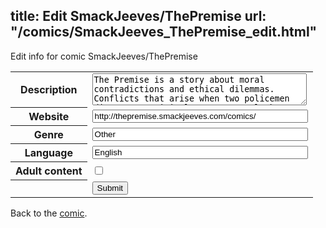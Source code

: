 title: Edit SmackJeeves/ThePremise
url: "/comics/SmackJeeves_ThePremise_edit.html"
---
Edit info for comic SmackJeeves/ThePremise

<form name="comic" action="http://gaepostmail.appspot.com/comic/" method="post">
<table class="comicinfo">
<tr>
<th>Description</th><td><textarea name="description" cols="40" rows="3">The Premise is a story about moral contradictions and ethical dilemmas. Conflicts that arise when two policemen discover a criminal gang, commonly known as “The Executioners Sect”, which would be hiding something much bigger: a group that has claimed for itself the power to enforce justice through a horrible method.</textarea></td>
</tr>
<tr>
<th>Website</th><td><input type="text" name="url" value="http://thepremise.smackjeeves.com/comics/" size="40"/></td>
</tr>
<tr>
<th>Genre</th><td><input type="text" name="genre" value="Other" size="40"/></td>
</tr>
<tr>
<th>Language</th><td><input type="text" name="language" value="English" size="40"/></td>
</tr>
<tr>
<th>Adult content</th><td><input type="checkbox" name="adult" value="adult" /></td>
</tr>
<tr>
<th></th><td>
<input type="hidden" name="comic" value="SmackJeeves_ThePremise" />
<input type="submit" name="submit" value="Submit" />
</td>
</tr>
</table>
</form>

Back to the [comic](SmackJeeves_ThePremise.html).
